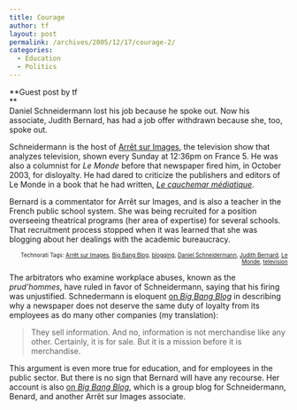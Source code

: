```yaml
---
title: Courage
author: tf
layout: post
permalink: /archives/2005/12/17/courage-2/
categories:
  - Education
  - Politics
---
```

**Guest post by tf  
**  
Daniel Schneidermann lost his job because he spoke out. Now his associate, Judith Bernard, has had a job offer withdrawn because she, too, spoke out.

Schneidermann is the host of <a href="http://www.france5.fr/asi/" onclick="_gaq.push(['_trackEvent', 'outbound-article', 'http://www.france5.fr/asi/', 'Arrêt sur Images']);" >Arrêt sur Images</a>, the television show that analyzes television, shown every Sunday at 12:36pm on France 5. He was also a columnist for *Le Monde* before that newspaper fired him, in October 2003, for disloyalty. He had dared to criticize the publishers and editors of Le Monde in a book that he had written, *<a href="http://www.amazon.fr/exec/obidos/ASIN/2070317048/qid=1134866247/sr=8-1/ref=sr_8_xs_ap_i1_xgl/402-7952935-0312901" onclick="_gaq.push(['_trackEvent', 'outbound-article', 'http://www.amazon.fr/exec/obidos/ASIN/2070317048/qid=1134866247/sr=8-1/ref=sr_8_xs_ap_i1_xgl/402-7952935-0312901', 'Le cauchemar médiatique']);" >Le cauchemar médiatique</a>*.

Bernard is a commentator for Arrêt sur Images, and is also a teacher in the French public school system. She was being recruited for a position overseeing theatrical programs (her area of expertise) for several schools. That recruitment process stopped when it was learned that she was blogging about her dealings with the academic bureaucracy.

<!-- technorati tags start -->

<p style="text-align:right;font-size:10px;">
  Technorati Tags: <a href="http://www.technorati.com/tag/Arrêt sur Images" onclick="_gaq.push(['_trackEvent', 'outbound-article', 'http://www.technorati.com/tag/Arrêt sur Images', 'Arrêt sur Images']);"  rel="tag">Arrêt sur Images</a>, <a href="http://www.technorati.com/tag/Big Bang Blog" onclick="_gaq.push(['_trackEvent', 'outbound-article', 'http://www.technorati.com/tag/Big Bang Blog', 'Big Bang Blog']);"  rel="tag">Big Bang Blog</a>, <a href="http://www.technorati.com/tag/blogging" onclick="_gaq.push(['_trackEvent', 'outbound-article', 'http://www.technorati.com/tag/blogging', 'blogging']);"  rel="tag">blogging</a>, <a href="http://www.technorati.com/tag/Daniel Schneidermann" onclick="_gaq.push(['_trackEvent', 'outbound-article', 'http://www.technorati.com/tag/Daniel Schneidermann', 'Daniel Schneidermann']);"  rel="tag">Daniel Schneidermann</a>, <a href="http://www.technorati.com/tag/Judith Bernard" onclick="_gaq.push(['_trackEvent', 'outbound-article', 'http://www.technorati.com/tag/Judith Bernard', 'Judith Bernard']);"  rel="tag">Judith Bernard</a>, <a href="http://www.technorati.com/tag/Le Monde" onclick="_gaq.push(['_trackEvent', 'outbound-article', 'http://www.technorati.com/tag/Le Monde', 'Le Monde']);"  rel="tag">Le Monde</a>, <a href="http://www.technorati.com/tag/television" onclick="_gaq.push(['_trackEvent', 'outbound-article', 'http://www.technorati.com/tag/television', 'television']);"  rel="tag">television</a>


<!-- technorati tags end -->

  
<!--more-->

  
The arbitrators who examine workplace abuses, known as the *prud&#8217;hommes*, have ruled in favor of Schneidermann, saying that his firing was unjustified. Schnedermann is eloquent <a href="http://www.bigbangblog.net/article.php3?id_article=137" onclick="_gaq.push(['_trackEvent', 'outbound-article', 'http://www.bigbangblog.net/article.php3?id_article=137', 'on ']);" >on </a>*<a href="http://www.bigbangblog.net/article.php3?id_article=137" onclick="_gaq.push(['_trackEvent', 'outbound-article', 'http://www.bigbangblog.net/article.php3?id_article=137', 'Big Bang Blog']);" >Big Bang Blog</a>* in describing why a newspaper does not deserve the same duty of loyalty from its employees as do many other companies (my translation):

> They sell information. And no, information is not merchandise like any other. Certainly, it is for sale. But it is a mission before it is merchandise.

This argument is even more true for education, and for employees in the public sector. But there is no sign that Bernard will have any recourse. Her account is also <a href="http://www.bigbangblog.net/article.php3?id_article=258" onclick="_gaq.push(['_trackEvent', 'outbound-article', 'http://www.bigbangblog.net/article.php3?id_article=258', 'on ']);" >on </a>*<a href="http://www.bigbangblog.net/article.php3?id_article=258" onclick="_gaq.push(['_trackEvent', 'outbound-article', 'http://www.bigbangblog.net/article.php3?id_article=258', 'Big Bang Blog']);" >Big Bang Blog</a>*, which is a group blog for Schneidermann, Benard, and another Arrêt sur Images associate.

